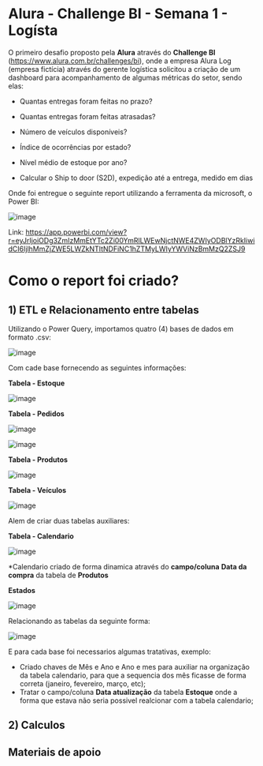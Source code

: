 # Alura - Challenge BI - Semana 1 - Logísta

O primeiro desafio proposto pela **Alura** através do **Challenge BI** (https://www.alura.com.br/challenges/bi), onde a empresa Alura Log (empresa fictícia) através do gerente logística solicitou a criação de um dashboard para acompanhamento de algumas métricas do setor, sendo elas:

- Quantas entregas foram feitas no prazo?

- Quantas entregas foram feitas atrasadas?

- Número de veículos disponíveis?

- Índice de ocorrências por estado?

- Nível médio de estoque por ano?

- Calcular o Ship to door (S2D), expedição até a entrega, medido em dias

Onde foi entregue o seguinte report utilizando a ferramenta da microsoft, o Power BI: 

![image](https://user-images.githubusercontent.com/62486279/132950216-a3e4f253-ee01-4880-b9b4-634914f6f538.png)

Link: 
https://app.powerbi.com/view?r=eyJrIjoiODg3ZmIzMmEtYTc2Zi00YmRlLWEwNjctNWE4ZWIyODBlYzRkIiwidCI6IjlhMmZjZWE5LWZkNTItNDFiNC1hZTMyLWIyYWViNzBmMzQ2ZSJ9

# Como o report foi criado?

## 1) ETL e Relacionamento entre tabelas

Utilizando o Power Query, importamos quatro (4) bases de dados em formato .csv:

![image](https://user-images.githubusercontent.com/62486279/132951013-2c5820ce-0c3e-4e81-b155-110ee242dfd7.png)

Com cade base fornecendo as seguintes informações:

**Tabela - Estoque**

![image](https://user-images.githubusercontent.com/62486279/132950533-59b2ccac-c8fb-4e0c-a53d-11009bfa5406.png)

**Tabela - Pedidos**

![image](https://user-images.githubusercontent.com/62486279/132951074-02a6c6dd-d122-4898-8085-4073ceaf0dad.png)

![image](https://user-images.githubusercontent.com/62486279/132950600-23d620c3-d507-49e9-83d7-78e14bcc95d6.png)

**Tabela - Produtos**

![image](https://user-images.githubusercontent.com/62486279/132950613-e6253ffc-75d1-4b15-9f27-bb00534be9a3.png)

**Tabela - Veículos**

![image](https://user-images.githubusercontent.com/62486279/132950631-c8aff977-0368-4103-b6dc-d4508b227e32.png)

Alem de criar duas tabelas auxiliares:

**Tabela - Calendario**

![image](https://user-images.githubusercontent.com/62486279/132950666-bf176049-33b9-49b1-972a-cdf8ccf3c512.png)

\*Calendario criado de forma dinamica através do **campo/coluna** **Data da compra** da tabela de **Produtos** 

**Estados**

![image](https://user-images.githubusercontent.com/62486279/132950688-eae2c215-fa97-4b13-98f6-2b5ce09856f4.png)

Relacionando as tabelas da seguinte forma:

![image](https://user-images.githubusercontent.com/62486279/132950755-a63eb5b7-6fd7-4f0a-a334-85503c7e4dca.png)

E para cada base foi necessarios algumas tratativas, exemplo:

- Criado chaves de Mês e Ano e Ano e mes para auxiliar na organização da tabela calendario, para que a sequencia dos mês ficasse de forma correta (janeiro, fevereiro, março, etc);
- Tratar o campo/coluna **Data atualização** da tabela **Estoque** onde a forma que estava não seria possivel realcionar com a tabela calendario; 

## 2) Calculos 

## Materiais de apoio 
